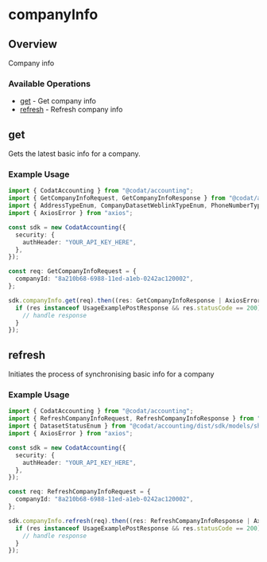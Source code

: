 # companyInfo

## Overview

Company info

### Available Operations

* [get](#get) - Get company info
* [refresh](#refresh) - Refresh company info

## get

Gets the latest basic info for a company.

### Example Usage

```typescript
import { CodatAccounting } from "@codat/accounting";
import { GetCompanyInfoRequest, GetCompanyInfoResponse } from "@codat/accounting/dist/sdk/models/operations";
import { AddressTypeEnum, CompanyDatasetWeblinkTypeEnum, PhoneNumberTypeEnum } from "@codat/accounting/dist/sdk/models/shared";
import { AxiosError } from "axios";

const sdk = new CodatAccounting({
  security: {
    authHeader: "YOUR_API_KEY_HERE",
  },
});

const req: GetCompanyInfoRequest = {
  companyId: "8a210b68-6988-11ed-a1eb-0242ac120002",
};

sdk.companyInfo.get(req).then((res: GetCompanyInfoResponse | AxiosError) => {
  if (res instanceof UsageExamplePostResponse && res.statusCode == 200) {
    // handle response
  }
});
```

## refresh

Initiates the process of synchronising basic info for a company

### Example Usage

```typescript
import { CodatAccounting } from "@codat/accounting";
import { RefreshCompanyInfoRequest, RefreshCompanyInfoResponse } from "@codat/accounting/dist/sdk/models/operations";
import { DatasetStatusEnum } from "@codat/accounting/dist/sdk/models/shared";
import { AxiosError } from "axios";

const sdk = new CodatAccounting({
  security: {
    authHeader: "YOUR_API_KEY_HERE",
  },
});

const req: RefreshCompanyInfoRequest = {
  companyId: "8a210b68-6988-11ed-a1eb-0242ac120002",
};

sdk.companyInfo.refresh(req).then((res: RefreshCompanyInfoResponse | AxiosError) => {
  if (res instanceof UsageExamplePostResponse && res.statusCode == 200) {
    // handle response
  }
});
```
